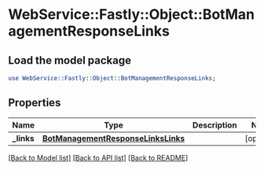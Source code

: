 # WebService::Fastly::Object::BotManagementResponseLinks

## Load the model package
```perl
use WebService::Fastly::Object::BotManagementResponseLinks;
```

## Properties
Name | Type | Description | Notes
------------ | ------------- | ------------- | -------------
**_links** | [**BotManagementResponseLinksLinks**](BotManagementResponseLinksLinks.md) |  | [optional] 

[[Back to Model list]](../README.md#documentation-for-models) [[Back to API list]](../README.md#documentation-for-api-endpoints) [[Back to README]](../README.md)


